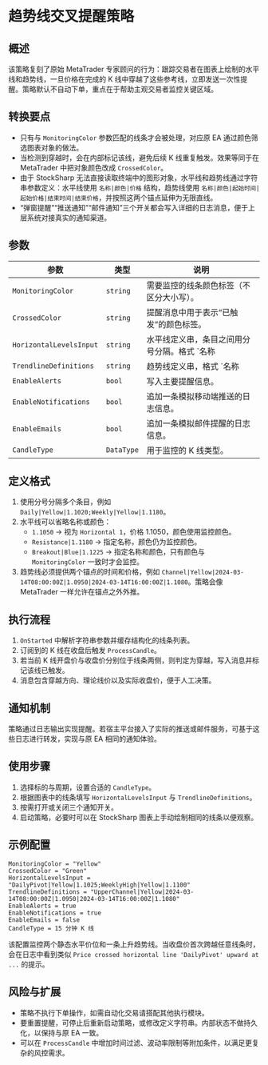 # 趋势线交叉提醒策略

## 概述
该策略复刻了原始 MetaTrader 专家顾问的行为：跟踪交易者在图表上绘制的水平线和趋势线，一旦价格在完成的 K 线中穿越了这些参考线，立即发送一次性提醒。策略默认不自动下单，重点在于帮助主观交易者监控关键区域。

## 转换要点
- 只有与 `MonitoringColor` 参数匹配的线条才会被处理，对应原 EA 通过颜色筛选图表对象的做法。
- 当检测到穿越时，会在内部标记该线，避免后续 K 线重复触发。效果等同于在 MetaTrader 中把对象颜色改成 `CrossedColor`。
- 由于 StockSharp 无法直接读取终端中的图形对象，水平线和趋势线通过字符串参数定义：水平线使用 `名称|颜色|价格` 结构，趋势线使用 `名称|颜色|起始时间|起始价格|结束时间|结束价格`，并按照这两个锚点延伸为无限直线。
- “弹窗提醒”“推送通知”“邮件通知”三个开关都会写入详细的日志消息，便于上层系统对接真实的通知渠道。

## 参数
| 参数 | 类型 | 说明 |
| --- | --- | --- |
| `MonitoringColor` | `string` | 需要监控的线条颜色标签（不区分大小写）。 |
| `CrossedColor` | `string` | 提醒消息中用于表示“已触发”的颜色标签。 |
| `HorizontalLevelsInput` | `string` | 水平线定义串，条目之间用分号分隔。格式 `名称|颜色|价格`，若省略颜色则默认使用监控颜色。 |
| `TrendlineDefinitions` | `string` | 趋势线定义串，格式 `名称|颜色|起始时间|起始价格|结束时间|结束价格`，时间必须采用 ISO 8601 格式并匹配交易所时区。 |
| `EnableAlerts` | `bool` | 写入主要提醒信息。 |
| `EnableNotifications` | `bool` | 追加一条模拟移动端推送的日志信息。 |
| `EnableEmails` | `bool` | 追加一条模拟邮件提醒的日志信息。 |
| `CandleType` | `DataType` | 用于监控的 K 线类型。 |

## 定义格式
1. 使用分号分隔多个条目，例如 `Daily|Yellow|1.1020;Weekly|Yellow|1.1180`。
2. 水平线可以省略名称或颜色：
   - `1.1050` → 视为 `Horizontal 1`，价格 1.1050，颜色使用监控颜色。
   - `Resistance|1.1180` → 指定名称，颜色仍为监控颜色。
   - `Breakout|Blue|1.1225` → 指定名称和颜色，只有颜色与 `MonitoringColor` 一致时才会监控。
3. 趋势线必须提供两个锚点的时间和价格，例如 `Channel|Yellow|2024-03-14T08:00:00Z|1.0950|2024-03-14T16:00:00Z|1.1080`。策略会像 MetaTrader 一样允许在锚点之外外推。

## 执行流程
1. `OnStarted` 中解析字符串参数并缓存结构化的线条列表。
2. 订阅到的 K 线在收盘后触发 `ProcessCandle`。 
3. 若当前 K 线开盘价与收盘价分别位于线条两侧，则判定为穿越，写入消息并标记该线已触发。
4. 消息包含穿越方向、理论线价以及实际收盘价，便于人工决策。

## 通知机制
策略通过日志输出实现提醒。若宿主平台接入了实际的推送或邮件服务，可基于这些日志进行转发，实现与原 EA 相同的通知体验。

## 使用步骤
1. 选择标的与周期，设置合适的 `CandleType`。
2. 根据图表中的线条填写 `HorizontalLevelsInput` 与 `TrendlineDefinitions`。
3. 按需打开或关闭三个通知开关。
4. 启动策略，必要时可以在 StockSharp 图表上手动绘制相同的线条以便观察。

## 示例配置
```
MonitoringColor = "Yellow"
CrossedColor = "Green"
HorizontalLevelsInput = "DailyPivot|Yellow|1.1025;WeeklyHigh|Yellow|1.1100"
TrendlineDefinitions = "UpperChannel|Yellow|2024-03-14T08:00:00Z|1.0950|2024-03-14T16:00:00Z|1.1080"
EnableAlerts = true
EnableNotifications = true
EnableEmails = false
CandleType = 15 分钟 K 线
```
该配置监控两个静态水平价位和一条上升趋势线。当收盘价首次跨越任意线条时，会在日志中看到类似 `Price crossed horizontal line 'DailyPivot' upward at ...` 的提示。

## 风险与扩展
- 策略不执行下单操作，如需自动化交易请搭配其他执行模块。
- 要重置提醒，可停止后重新启动策略，或修改定义字符串。内部状态不做持久化，以保持与原 EA 一致。
- 可以在 `ProcessCandle` 中增加时间过滤、波动率限制等附加条件，以满足更复杂的风控需求。

